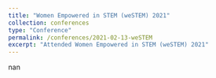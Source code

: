 ```yaml
---
title: "Women Empowered in STEM (weSTEM) 2021"
collection: conferences
type: "Conference"
permalink: /conferences/2021-02-13-weSTEM
excerpt: "Attended Women Empowered in STEM (weSTEM) 2021"
---
```


nan  
